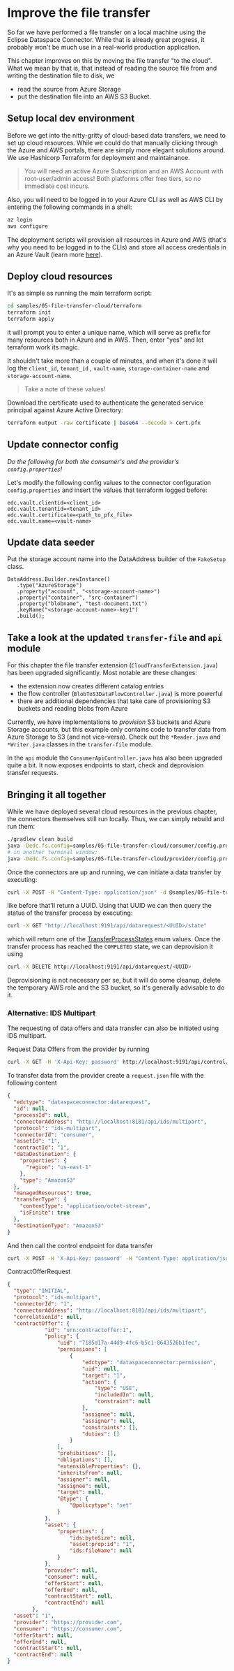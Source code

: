 # Improve the file transfer

So far we have performed a file transfer on a local machine using the Eclipse Dataspace Connector. While that is already
great progress, it probably won't be much use in a real-world production application.

This chapter improves on this by moving the file transfer "to the cloud". What we mean by that is, that instead of
reading the source file from and writing the destination file to disk, we

- read the source from Azure Storage
- put the destination file into an AWS S3 Bucket.

## Setup local dev environment

Before we get into the nitty-gritty of cloud-based data transfers, we need to set up cloud resources. While we could do
that manually clicking through the Azure and AWS portals, there are simply more elegant solutions around. We use
Hashicorp Terraform for deployment and maintainance.

> You will need an active Azure Subscription and an AWS Account with root-user/admin access! Both platforms offer free tiers, so no immediate cost incurs.

Also, you will need to be logged in to your Azure CLI as well as AWS CLI by entering the following commands in a shell:

```bash
az login
aws configure
```

The deployment scripts will provision all resources in Azure and AWS (that's why you need to be logged in to the CLIs)
and store all access credentials in an Azure Vault (learn
more [here](https://azure.microsoft.com/de-de/services/key-vault/#product-overview)).

## Deploy cloud resources

It's as simple as running the main terraform script:

```bash
cd samples/05-file-transfer-cloud/terraform 
terraform init
terraform apply
```

it will prompt you to enter a unique name, which will serve as prefix for many resources both in Azure and in AWS. Then,
enter "yes" and let terraform work its magic.

It shouldn't take more than a couple of minutes, and when it's done it will log the `client_id`, `tenant_id`
, `vault-name`, `storage-container-name` and `storage-account-name`.
> Take a note of these values!

Download the certificate used to authenticate the generated service principal against Azure Active Directory:

```bash
terraform output -raw certificate | base64 --decode > cert.pfx
```

## Update connector config

_Do the following for both the consumer's and the provider's `config.properties`!_

Let's modify the following config values to the connector configuration `config.properties` and insert the values that
terraform logged before:

```properties
edc.vault.clientid=<client_id>
edc.vault.tenantid=<tenant_id>
edc.vault.certificate=<path_to_pfx_file>
edc.vault.name=<vault-name>
```

## Update data seeder

Put the storage account name into the DataAddress builder of the `FakeSetup` class.

```
DataAddress.Builder.newInstance()
   .type("AzureStorage")
   .property("account", "<storage-account-name>")
   .property("container", "src-container")
   .property("blobname", "test-document.txt")
   .keyName("<storage-account-name>-key1")
   .build();
```

## Take a look at the updated `transfer-file` and `api` module

For this chapter the file transfer extension (`CloudTransferExtension.java`) has been upgraded significantly. Most
notable are these changes:

- the extension now creates different catalog entries
- the flow controller (`BlobToS3DataFlowController.java`) is more powerful
- there are additional dependencies that take care of provisioning S3 buckets and reading blobs from Azure

Currently, we have implementations to _provision_ S3 buckets and Azure Storage accounts, but this example only contains
code to transfer data from Azure Storage to S3 (and not vice-versa). Check out the `*Reader.java` and `*Writer.java`
classes in the `transfer-file` module.

In the `api` module the `ConsumerApiController.java` has also been upgraded quite a bit. It now exposes endpoints to
start, check and deprovision transfer requests.

## Bringing it all together

While we have deployed several cloud resources in the previous chapter, the connectors themselves still run locally.
Thus, we can simply rebuild and run them:

```bash
./gradlew clean build
java -Dedc.fs.config=samples/05-file-transfer-cloud/consumer/config.properties -jar samples/05-file-transfer-cloud/consumer/build/libs/consumer.jar
# in another terminal window:
java -Dedc.fs.config=samples/05-file-transfer-cloud/provider/config.properties -jar samples/05-file-transfer-cloud/provider/build/libs/provider.jar
```

Once the connectors are up and running, we can initiate a data transfer by executing:

```bash
curl -X POST -H "Content-Type: application/json" -d @samples/05-file-transfer-cloud/datarequest.json "http://localhost:9191/api/datarequest"
```

like before that'll return a UUID. Using that UUID we can then query the status of the transfer process by executing:

```bash
curl -X GET "http://localhost:9191/api/datarequest/<UUID>/state"
```

which will return one of
the [TransferProcessStates](spi/src/main/java/org/eclipse/dataspaceconnector/spi/types/domain/transfer/TransferProcessStates.java)
enum values. Once the transfer process has reached the `COMPLETED` state, we can deprovision it using

```bash
curl -X DELETE http://localhost:9191/api/datarequest/<UUID>
```

Deprovisioning is not necessary per se, but it will do some cleanup, delete the temporary AWS role and the S3 bucket, so
it's generally advisable to do it.

### Alternative: IDS Multipart

The requesting of data offers and data transfer can also be initiated using IDS multipart.


Request Data Offers from the provider by running
```bash
curl -X GET -H 'X-Api-Key: password' http://localhost:9191/api/control/catalog?provider=http://localhost:8181/api/ids/multipart
```

To transfer data from the provider create a `request.json` file with the following content
```json
{
  "edctype": "dataspaceconnector:datarequest",
  "id": null,
  "processId": null,
  "connectorAddress": "http://localhost:8181/api/ids/multipart",
  "protocol": "ids-multipart",
  "connectorId": "consumer",
  "assetId": "1",
  "contractId": "1",
  "dataDestination": {
    "properties": {
      "region": "us-east-1"
    },
    "type": "AmazonS3"
  },
  "managedResources": true,
  "transferType": {
    "contentType": "application/octet-stream",
    "isFinite": true
  },
  "destinationType": "AmazonS3"
}
```

And then call the control endpoint for data transfer

```bash
curl -X POST -H 'X-Api-Key: password' -H "Content-Type: application/json" -d @request.json http://localhost:9191/api/control/transfer
```


ContractOfferRequest
```json
{
  "type": "INITIAL",
  "protocol": "ids-multipart",
  "connectorId": "1",
  "connectorAddress": "http://localhost:8181/api/ids/multipart",
  "correlationId": null,
  "contractOffer": {
            "id": "urn:contractoffer:1",
            "policy": {
                "uid": "7185d17a-44d9-4fc6-b5c1-8643526b1fec",
                "permissions": [
                    {
                        "edctype": "dataspaceconnector:permission",
                        "uid": null,
                        "target": "1",
                        "action": {
                            "type": "USE",
                            "includedIn": null,
                            "constraint": null
                        },
                        "assignee": null,
                        "assigner": null,
                        "constraints": [],
                        "duties": []
                    }
                ],
                "prohibitions": [],
                "obligations": [],
                "extensibleProperties": {},
                "inheritsFrom": null,
                "assigner": null,
                "assignee": null,
                "target": null,
                "@type": {
                    "@policytype": "set"
                }
            },
            "asset": {
                "properties": {
                    "ids:byteSize": null,
                    "asset:prop:id": "1",
                    "ids:fileName": null
                }
            },
            "provider": null,
            "consumer": null,
            "offerStart": null,
            "offerEnd": null,
            "contractStart": null,
            "contractEnd": null
        },
  "asset": "1",
  "provider": "https://provider.com",
  "consumer": "https://consumer.com",
  "offerStart": null,
  "offerEnd": null,
  "contractStart": null,
  "contractEnd": null
}
```
